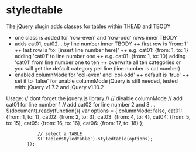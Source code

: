 styledtable
===========

The jQuery plugin adds classes for tables within THEAD and TBODY
+ one class is added for 'row-even' and 'row-odd' rows inner TBODY
+ adds cat01, cat02... by line number inner TBODY
++ first row is 'from: 1'
++ last row is 'to: [insert line number here]'
++ e.g. cat01: {from: 1, to: 1} adding 'cat01' to line number one
++ e.g. cat01: {from: 1, to: 10} adding 'cat01' from line number one to ten
++ overwrite all ten categories or you will get the default category per line (line number is cat number)
+ enabled columnMode for 'col-even' and 'col-odd'
++ default is 'true'
++ set it to 'false' for unable columnMode
jQuery is still needed, tested with: jQuery v1.7.2 and jQuery v1.10.2

Usage:
			// dont forget the jquery.js library
			//
			// dieable columnMode
			// add cat01 for line number 1
			// add cat02 for line number 2 and 3 ... 
            $(document).ready(function(){
            	var options = {
	            	columnMode: false,
					cat01: {from: 1, to: 1},
					cat02: {from: 2, to: 3},
					cat03: {from: 4, to: 4},
					cat04: {from: 5, to: 15},
					cat05: {from: 16, to: 16},
					cat06: {from: 17, to: 18}
            	};
            	
            	// select a TABLE
                $('table#styledtable').styledtable(options);
            });
